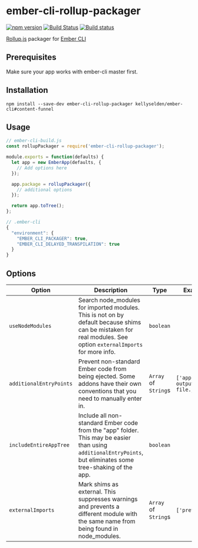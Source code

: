 # ember-cli-rollup-packager

[![npm version](https://badge.fury.io/js/ember-cli-rollup-packager.svg)](https://badge.fury.io/js/ember-cli-rollup-packager)
[![Build Status](https://travis-ci.org/kellyselden/ember-cli-rollup-packager.svg?branch=master)](https://travis-ci.org/kellyselden/ember-cli-rollup-packager)
[![Build status](https://ci.appveyor.com/api/projects/status/5pn7be6cvog1dg7e/branch/master?svg=true)](https://ci.appveyor.com/project/kellyselden/ember-cli-rollup-packager/branch/master)

[Rollup.js](https://rollupjs.org) packager for [Ember CLI](https://ember-cli.com)

## Prerequisites

Make sure your app works with ember-cli master first.

## Installation

```
npm install --save-dev ember-cli-rollup-packager kellyselden/ember-cli#content-funnel
```

## Usage

```js
// ember-cli-build.js
const rollupPackager = require('ember-cli-rollup-packager');

module.exports = function(defaults) {
  let app = new EmberApp(defaults, {
    // Add options here
  });

  app.package = rollupPackager({
    // additional options
  });

  return app.toTree();
};
```

```js
// .ember-cli
{
  "environment": {
    "EMBER_CLI_PACKAGER": true,
    "EMBER_CLI_DELAYED_TRANSPILATION": true
  }
}
```

## Options

| Option | Description | Type | Examples | Default |
|---|---|---|---|---|
| `useNodeModules` | Search node_modules for imported modules. This is not on by default because shims can be mistaken for real modules. See option `externalImports` for more info. | `boolean` | | `false` |
| `additionalEntryPoints` | Prevent non-standard Ember code from being ejected. Some addons have their own conventions that you need to manually enter in. | `Array` of `String`s | `['app-tree-output/custom-file.js']` | `[]` |
| `includeEntireAppTree` | Include all non-standard Ember code from the "app" folder. This may be easier than using `additionalEntryPoints`, but eliminates some tree-shaking of the app. | `boolean` | | `false` |
| `externalImports` | Mark shims as external. This suppresses warnings and prevents a different module with the same name from being found in node_modules. | `Array` of `String`s | `['pretender']` | `[]` |
